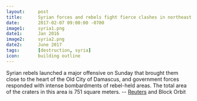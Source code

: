 ```yaml
---
layout: 	post
title: 		Syrian forces and rebels fight fierce clashes in northeast Damascus
date:   	2017-02-07 09:00:00 -0700
image1:		syria1.png
date1:  	Jan 2016
image2: 	syria2.png
date2:  	June 2017
tags:		[destruction, syria]
icon:		building outline
---
```


Syrian rebels launched a major offensive on Sunday that brought them close to the heart of the Old City of Damascus, and government forces responded with intense bombardments of rebel-held areas. The total area of the craters in this area is 751 square meters. -- [Reuters](http://www.reuters.com/article/us-mideast-crisis-syria-jobar-idUSKBN16Q09X) and Block Orbit